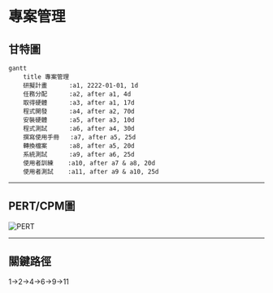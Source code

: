 # 專案管理
## 甘特圖

```mermaid
gantt
    title 專案管理
    研擬計畫      :a1, 2222-01-01, 1d
    任務分配      :a2, after a1, 4d
    取得硬體      :a3, after a1, 17d
    程式開發      :a4, after a2, 70d
    安裝硬體      :a5, after a3, 10d
    程式測試      :a6, after a4, 30d
    撰寫使用手冊   :a7, after a5, 25d
    轉換檔案      :a8, after a5, 20d
    系統測試      :a9, after a6, 25d
    使用者訓練    :a10, after a7 & a8, 20d
    使用者測試    :a11, after a9 & a10, 25d
```

---
## PERT/CPM圖

![PERT](1)

---
## 關鍵路徑
1->2->4->6->9->11
